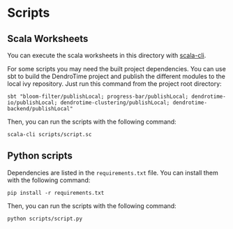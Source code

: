 # Scripts

## Scala Worksheets

You can execute the scala worksheets in this directory with [scala-cli](https://scala-cli.virtuslab.org).

For some scripts you may need the built project dependencies.
You can use sbt to build the DendroTime project and publish the different modules to the local ivy repository.
Just run this command from the project root directory:

```shell
sbt "bloom-filter/publishLocal; progress-bar/publishLocal; dendrotime-io/publishLocal; dendrotime-clustering/publishLocal; dendrotime-backend/publishLocal"
```

Then, you can run the scripts with the following command:

```shell
scala-cli scripts/script.sc
```

## Python scripts

Dependencies are listed in the `requirements.txt` file.
You can install them with the following command:

```shell
pip install -r requirements.txt
```

Then, you can run the scripts with the following command:

```shell
python scripts/script.py
```
